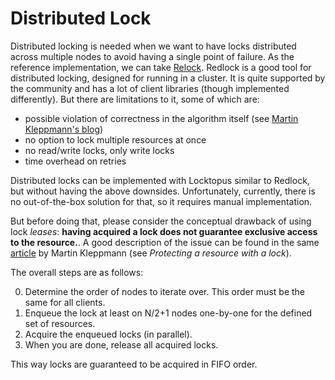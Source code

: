 # Distributed Lock

Distributed locking is needed when we want to have locks distributed across multiple nodes to avoid having a single point of failure. As the reference implementation, we can take [Relock](https://redis.io/docs/manual/patterns/distributed-locks).
Redlock is a good tool for distributed locking, designed for running in a cluster. It is quite supported by the community and has a lot of client libraries (though implemented differently). But there are limitations to it, some of which are:

- possible violation of correctness in the algorithm itself (see [Martin Kleppmann's blog](https://martin.kleppmann.com/2016/02/08/how-to-do-distributed-locking.html))
- no option to lock multiple resources at once
- no read/write locks, only write locks
- time overhead on retries

Distributed locks can be implemented with Locktopus similar to Redlock, but without having the above downsides.
Unfortunately, currently, there is no out-of-the-box solution for that, so it requires manual implementation.

But before doing that, please consider the conceptual drawback of using lock _leases_: **having acquired a lock does not guarantee exclusive access to the resource.**. A good description of the issue can be found in the same [article](https://martin.kleppmann.com/2016/02/08/how-to-do-distributed-locking.html) by Martin Kleppmann (see _Protecting a resource with a lock_).

The overall steps are as follows:

0. Determine the order of nodes to iterate over. This order must be the same for all clients.
1. Enqueue the lock at least on N/2+1 nodes one-by-one for the defined set of resources.
2. Acquire the enqueued locks (in parallel).
3. When you are done, release all acquired locks.

This way locks are guaranteed to be acquired in FIFO order.
